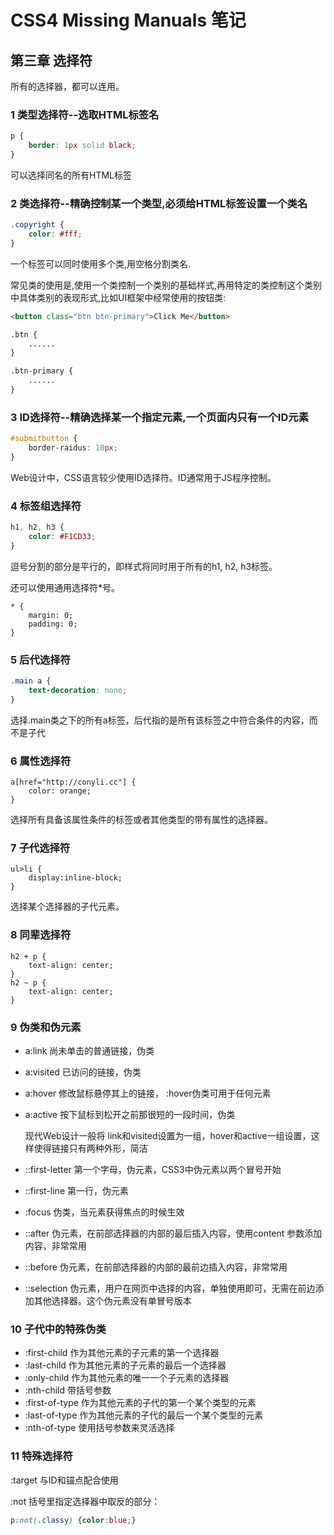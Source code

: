 # CSS4 Missing Manuals 笔记

## 第三章 选择符

所有的选择器，都可以连用。

### 1 类型选择符--选取HTML标签名

```CSS
p {
    border: 1px solid black;
}
```

可以选择同名的所有HTML标签

### 2 类选择符--精确控制某一个类型,必须给HTML标签设置一个类名

```css
.copyright {
    color: #fff;
}
```

一个标签可以同时使用多个类,用空格分割类名.

常见类的使用是,使用一个类控制一个类别的基础样式,再用特定的类控制这个类别中具体类别的表现形式,比如UI框架中经常使用的按钮类:

```html
<button class="btn btn-primary">Click Me</button>

.btn {
	......
}

.btn-primary {
	......
}
```

### 3 ID选择符--精确选择某一个指定元素,一个页面内只有一个ID元素

```CSS
#submitbutton {
    border-raidus: 10px;
}
```

Web设计中，CSS语言较少使用ID选择符。ID通常用于JS程序控制。

### 4 标签组选择符

```CSS
h1, h2, h3 {
    color: #F1CD33;
}
```

逗号分割的部分是平行的，即样式将同时用于所有的h1, h2, h3标签。

还可以使用通用选择符*号。

```
* {
    margin: 0;
    padding: 0;
}
```

### 5 后代选择符

```css
.main a {
    text-decoration: none;
}
```

选择.main类之下的所有a标签，后代指的是所有该标签之中符合条件的内容，而不是子代

### 6 属性选择符

```
a[href="http://conyli.cc"] {
    color: orange;
}
```

选择所有具备该属性条件的标签或者其他类型的带有属性的选择器。

### 7 子代选择符

```
ul>li {
    display:inline-block;
}
```

选择某个选择器的子代元素。

### 8 同辈选择符

```
h2 + p {
    text-align: center;
}
h2 ~ p {
    text-align: center;
}
```

### 9 伪类和伪元素

- a:link 尚未单击的普通链接，伪类

- a:visited 已访问的链接，伪类

- a:hover 修改鼠标悬停其上的链接， :hover伪类可用于任何元素

- a:active 按下鼠标到松开之前那很短的一段时间，伪类

  现代Web设计一般将 link和visited设置为一组，hover和active一组设置，这样使得链接只有两种外形，简洁

- ::first-letter 第一个字母，伪元素，CSS3中伪元素以两个冒号开始
- ::first-line 第一行，伪元素
- :focus 伪类，当元素获得焦点的时候生效
- ::after 伪元素，在前部选择器的内部的最后插入内容，使用content 参数添加内容，非常常用
- ::before 伪元素，在前部选择器的内部的最前边插入内容，非常常用
- ::selection 伪元素，用户在网页中选择的内容，单独使用即可，无需在前边添加其他选择器。这个伪元素没有单冒号版本

### 10 子代中的特殊伪类

- :first-child 作为其他元素的子元素的第一个选择器
- :last-child 作为其他元素的子元素的最后一个选择器
- :only-child 作为其他元素的唯一一个子元素的选择器
- :nth-child 带括号参数
- :first-of-type 作为其他元素的子代的第一个某个类型的元素
- :last-of-type 作为其他元素的子代的最后一个某个类型的元素
- :nth-of-type 使用括号参数来灵活选择

### 11 特殊选择符

:target 与ID和锚点配合使用

:not 括号里指定选择器中取反的部分：

```CSS
p:not(.classy) {color:blue;}
```

